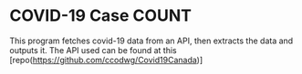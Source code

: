 # COVID-19 Case COUNT
 This program fetches covid-19 data from an API, then extracts the data and outputs it.
 The API used can be found at this [repo(https://github.com/ccodwg/Covid19Canada)]
